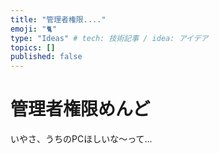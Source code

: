 ```yaml
---
title: "管理者権限...."
emoji: "🐈"
type: "Ideas" # tech: 技術記事 / idea: アイデア
topics: []
published: false
---
```

# 管理者権限めんど
いやさ、うちのPCほしいな～って...

